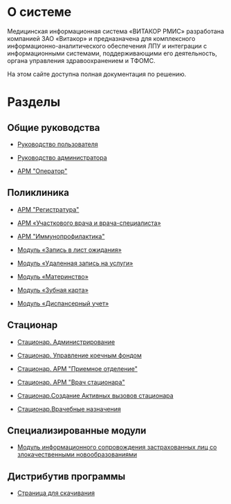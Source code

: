 <!-- TITLE: РМИС Витакор -->
<!-- SUBTITLE: Региональная медицинская информационная система "Витакор" -->

# О системе
Медицинская информационная система «ВИТАКОР РМИС» разработана компанией ЗАО «Витакор» и предназначена для комплексного информационно-аналитического обеспечения ЛПУ и интеграции с информационными системами, поддерживающими его деятельность, органа управления здравоохранением и ТФОМС.

На этом сайте доступна полная документация по решению.

# Разделы
## Общие руководства

- [Руководство пользователя](userguide)

- [Руководство администратора](administration)

- [АРМ "Оператор"](operator)

## Поликлиника

- [АРМ "Регистратура"](registr)

- [АРМ «Участкового врача и врача-специалиста»](doctor)

- [АРМ "Иммунопрофилактика"](immuno)

- [Модуль «Запись в лист ожидания»](list)

- [Модуль «Удаленная запись на услуги»](remote)

- [Модуль «Материнство»](mother)

- [Модуль «Зубная карта»](tooth)

- [Модуль «Диспансерный учет»](disp)


##  Стационар

- [Стационар. Администрирование](stac-adm)

- [Стационар. Управление коечным фондом](beds)

- [Стационар. АРМ "Приемное отделение"](priem)

- [Стационар. АРМ "Врач стационара"](stac-doctor)

- [Стационар.Создание Активных вызовов стационара](act-vyzovy)

- [Стационар.Врачебные назначения](vrach-naznach)



## Специализированные модули

- [Модуль информационного сопровождения застрахованных лиц со злокачественными новообразованиями](onco)


## Дистрибутив программы

-  [Страница для скачивания](distr)